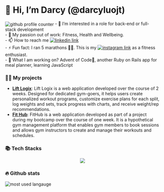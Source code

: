 <h1>👋 Hi, I’m Darcy (@darcyluojt) </h1>
<img align="center" src="https://komarev.com/ghpvc/?username=darcyluojt&style=flat-square&color=orange" alt="github profile counter">
- 👀 I’m interested in a role for back-end or full-stack development <br>
- 🌱 My passion out of work: Fitness, Health and Wellbeing. <br>
- 📫 How to reach me <a href="https://www.linkedin.com/in/darcyluo/"><img src="https://img.shields.io/badge/LinkedIn-blue?logo=linkedin&logoColor=white&style=for-the-badge" alt="linkedin link"></a><br>
- ⚡ Fun fact: I ran 5 marathons 🏃‍♀️. This is my <a href="https://www.instagram.com/darcylol_fitness"><img src="https://img.shields.io/badge/instagram-pink?logo=instagram&logoColor=red&style=for-the-badge" alt="instagram link"></a> as a fitness enthusiast. <br>
- 📝 What I am working on? Advent of Code🌟, another Ruby on Rails app for meal planner, learning JavaScript

### 👩‍💻 My projects
- <a href="https://github.com/darcyluojt/rails-lift-logix#lift-logix"><strong>Lift Logix</strong></a>: Lift Logix is a web application developed over the course of 2 weeks. Designed for dedicated gym-goers, it helps users create personalized workout programs, customize exercise plans for each split, log weights and sets, track progress with charts, and receive weight/rep recommendations.
- <a href="https://github.com/darcyluojt/rails-fit-hub#fithub"><strong>Fit Hub</strong></a>: FitHub is a web application developed as part of a project during my bootcamp over the course of one week. It is a hypothetical gym management platform that enables gym members to book sessions and allows gym instructors to create and manage their workouts and schedules.

### 📚 Tech Stacks

  <p align="center">
  <a href="https://skillicons.dev">
    <img src="https://skillicons.dev/icons?i=ruby,rails,js,postgres,html,css,scss,bootstrap,github,heroku" />
  </a>
</p>

### 🔥 Github stats
<img align='center' src="https://github-readme-stats.vercel.app/api/top-langs/?username=darcyluojt&layout=compact" alt="most used langauge">

